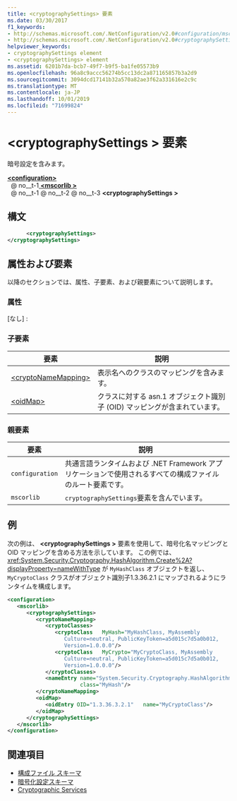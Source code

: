 ```yaml
---
title: <cryptographySettings> 要素
ms.date: 03/30/2017
f1_keywords:
- http://schemas.microsoft.com/.NetConfiguration/v2.0#configuration/mscorlib/cryptographySettings
- http://schemas.microsoft.com/.NetConfiguration/v2.0#cryptographySettings
helpviewer_keywords:
- cryptographySettings element
- <cryptographySettings> element
ms.assetid: 6201b7da-bcb7-49f7-b9f5-ba1fe05573b9
ms.openlocfilehash: 96a8c9accc56274b5cc13dc2a871165857b3a2d9
ms.sourcegitcommit: 3094dcd17141b32a570a82ae3f62a331616e2c9c
ms.translationtype: MT
ms.contentlocale: ja-JP
ms.lasthandoff: 10/01/2019
ms.locfileid: "71699824"
---
```

# <a name="cryptographysettings-element"></a>\<cryptographySettings > 要素
暗号設定を含みます。  
  
[ **\<configuration>** ](../configuration-element.md)  
&nbsp; @ no__t-1[ **\<mscorlib >** ](mscorlib-element-for-cryptography-settings.md)  
&nbsp; @ no__t-1 @ no__t-2 @ no__t-3 **\<cryptographySettings >**  
  
## <a name="syntax"></a>構文  
  
```xml  
      <cryptographySettings>   
</cryptographySettings>  
```  
  
## <a name="attributes-and-elements"></a>属性および要素  
 以降のセクションでは、属性、子要素、および親要素について説明します。  
  
### <a name="attributes"></a>属性  
 [なし] :  
  
### <a name="child-elements"></a>子要素  
  
|要素|説明|  
|-------------|-----------------|  
|[\<cryptoNameMapping>](cryptonamemapping-element.md)|表示名へのクラスのマッピングを含みます。|  
|[\<oidMap>](oidmap-element.md)|クラスに対する asn.1 オブジェクト識別子 (OID) マッピングが含まれています。|  
  
### <a name="parent-elements"></a>親要素  
  
|要素|説明|  
|-------------|-----------------|  
|`configuration`|共通言語ランタイムおよび .NET Framework アプリケーションで使用されるすべての構成ファイルのルート要素です。|  
|`mscorlib`|`cryptographySettings`要素を含んでいます。|  
  
## <a name="example"></a>例  
 次の例は、 **\<cryptographySettings >** 要素を使用して、暗号化名マッピングと OID マッピングを含める方法を示しています。 この例では、<xref:System.Security.Cryptography.HashAlgorithm.Create%2A?displayProperty=nameWithType> が `MyHashClass` オブジェクトを返し、`MyCryptoClass` クラスがオブジェクト識別子1.3.36.2.1 にマップされるようにランタイムを構成します。  
  
```xml  
<configuration>  
   <mscorlib>  
      <cryptographySettings>  
         <cryptoNameMapping>  
            <cryptoClasses>  
               <cryptoClass   MyHash="MyHashClass, MyAssembly  
                  Culture=neutral, PublicKeyToken=a5d015c7d5a0b012,  
                  Version=1.0.0.0"/>  
               <cryptoClass   MyCrypto="MyCryptoClass, MyAssembly  
                  Culture=neutral, PublicKeyToken=a5d015c7d5a0b012,  
                  Version=1.0.0.0"/>  
            </cryptoClasses>  
            <nameEntry name="System.Security.Cryptography.HashAlgorithm"  
                       class="MyHash"/>  
         </cryptoNameMapping>  
         <oidMap>  
            <oidEntry OID="1.3.36.3.2.1"   name="MyCryptoClass"/>  
         </oidMap>  
      </cryptographySettings>  
   </mscorlib>  
</configuration>  
```  
  
## <a name="see-also"></a>関連項目

- [構成ファイル スキーマ](../index.md)
- [暗号化設定スキーマ](index.md)
- [Cryptographic Services](../../../../standard/security/cryptographic-services.md)
